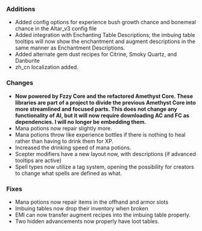 ### Additions
* Added config options for experience bush growth chance and bonemeal chance in the Altar_v3 config file
* Added integration with Enchanting Table Descriptions; the imbuing table tooltips will now show the enchantment and augment descriptions in the same manner as Enchantment Descriptions.
* Added alternate gem dust recipes for Citrine, Smoky Quartz, and Danburite
* zh_cn localization added.

### Changes
* **Now powered by Fzzy Core and the refactored Amethyst Core. These libraries are part of a project to divide the previous Amethyst Core into more streamlined and focused parts. This does not change any functionality of AI, but it will now require downloading AC and FC as dependencies. I will no longer be embedding them.**
* Mana potions now repair slightly more.
* Mana potions throw like experience bottles if there is nothing to heal rather than having to drink them for XP.
* Increased the drinking speed of mana potions.
* Scepter modifiers have a new layout now, with descriptions (if advanced tooltips are active)
* Spell types now utilize a tag system, opening the possibility for creators to change what spells are defined as what.

### Fixes
* Mana potions now repair items in the offhand and armor slots
* Imbuing tables now drop their inventory when broken
* EMI can now transfer augment recipes into the imbuing table properly.
* Two hidden advancements now properly have loot tables.
